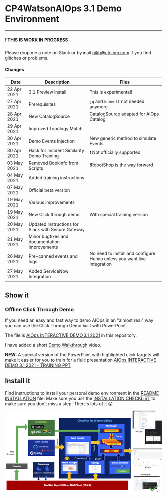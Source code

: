 # CP4WatsonAIOps 3.1 Demo Environment 
---------------------------------------------------------------------------------------------------------------

#### ❗ THIS IS WORK IN PROGRESS
Please drop me a note on Slack or by mail nikh@ch.ibm.com if you find glitches or problems.


#### Changes

| Date  | Description  | Files  | 
|---|---|---|
|  22 Apr 2021 | 3.1 Preview install  | This is experimental!  |
|  27 Apr 2021 | Prerequisites  | `jq` and `kubectl` not needed anymore  |
|  28 Apr 2021 | New CatalogSource  | CatalogSource adapted for AIOps Catalog  |
|  29 Apr 2021 | Improved Topology Match  |  |
|  30 Apr 2021 | Demo Events Injection  | New generic method to simulate Events |
|  30 Apr 2021 | Hack for Incident Similarity Demo Training  |  ❗ Not officially supported  |
|  03 May 2021 | Removed Bookinfo from Scripts  |  ❗RobotShop is the way forward  |
|  04 May 2021 | Added training instructions  |  |
|  07 May 2021 | Official beta version  |  |
|  19 May 2021 | Various improvements  |  |
|  19 May 2021 | New Click through demo  | With special training version |
|  20 May 2021 | Updated instructions for Slack with Secure Gateway  |  |
|  21 May 2021 | Minor bugfixes and documentation improvements |  |
|  26 May 2021 | Pre-canned events and logs | No need to install and configure Humio unless you want live integration |
|  27 May 2021 | Added ServiceNow Integration |  |
|   |   |   | 



## Show it

### Offline Click Through Demo

If you need an easy and fast way to demo AIOps in an "almost real" way you can use the Click Through Demo built with PowerPoint.


The file is [AIOps INTERACTIVE DEMO 3.1 2021](./AIOps_INTERACTIVE_DEMO_2021_3.1_V14.ppsx) in this repository.

I have added a short [Demo Walkthrough](https://ibm.box.com/s/8kxbb50dt4vkari2gsiw0hrin9gi6ivp) video.

**NEW:** A special version of the PowerPoint with highlighted click targets will make it easier for you to train for a fluid presentation [AIOps INTERACTIVE DEMO 3.1 2021 - TRAINING PPT](./AIOps_INTERACTIVE_DEMO_2021_3.1_V8_TRAINING.ppsx) 

## Install it

Find instructions to install your personal demo environment in the [README INSTALLATION](./README_INSTALLATION.md) file.
Make sure you use the [INSTALLATION CHECKLIST](./README_INSTALLATION_CHECKLIST.md) to make sure you don’t miss a step. There's lots of it 😜


![arch](pics/aiops-demo.png)




